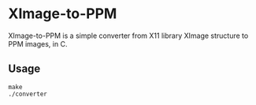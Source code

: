 # XImage-to-PPM
XImage-to-PPM is a simple converter from X11 library XImage structure to PPM images, in C.

## Usage
    make
    ./converter
